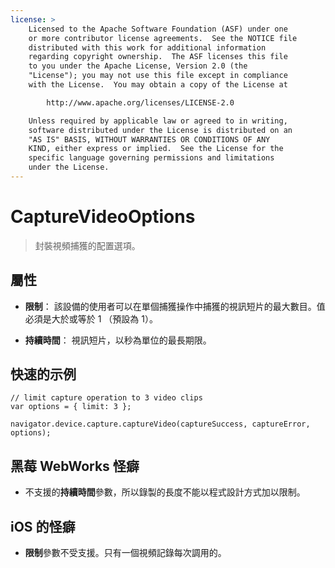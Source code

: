 ```yaml
---
license: >
    Licensed to the Apache Software Foundation (ASF) under one
    or more contributor license agreements.  See the NOTICE file
    distributed with this work for additional information
    regarding copyright ownership.  The ASF licenses this file
    to you under the Apache License, Version 2.0 (the
    "License"); you may not use this file except in compliance
    with the License.  You may obtain a copy of the License at

        http://www.apache.org/licenses/LICENSE-2.0

    Unless required by applicable law or agreed to in writing,
    software distributed under the License is distributed on an
    "AS IS" BASIS, WITHOUT WARRANTIES OR CONDITIONS OF ANY
    KIND, either express or implied.  See the License for the
    specific language governing permissions and limitations
    under the License.
---
```


# CaptureVideoOptions

> 封裝視頻捕獲的配置選項。

## 屬性

*   **限制**： 該設備的使用者可以在單個捕獲操作中捕獲的視訊短片的最大數目。值必須是大於或等於 1 （預設為 1）。

*   **持續時間**： 視訊短片，以秒為單位的最長期限。

## 快速的示例

    // limit capture operation to 3 video clips
    var options = { limit: 3 };
    
    navigator.device.capture.captureVideo(captureSuccess, captureError, options);
    

## 黑莓 WebWorks 怪癖

*   不支援的**持續時間**參數，所以錄製的長度不能以程式設計方式加以限制。

## iOS 的怪癖

*   **限制**參數不受支援。只有一個視頻記錄每次調用的。